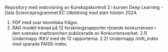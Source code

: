 Repository med redovisning av Kunskapskontroll 2 i kursen Deep Learning - Data Scienceprogrammet EC Utbildning med start hösten 2024.

1) PDF med svar teoretiska frågor.
2) RAG modell tränad på 12 forskningsrapporter rörande konkurrensen i den svenska matbranchen publicerade av Konkurrensverket.
   2.1) Undermapp /KKV med de 12 rapporterna.
   2.2) Undermapp /mitt_index med sparade FAISS-index.
